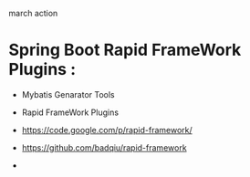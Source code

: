 march action

# Spring Boot Rapid FrameWork Plugins :

*  Mybatis Genarator Tools

*  Rapid FrameWork Plugins

*  https://code.google.com/p/rapid-framework/

*  https://github.com/badqiu/rapid-framework

*








